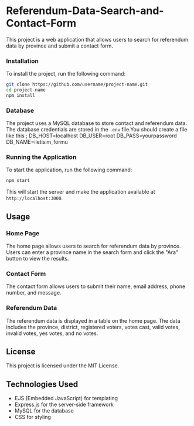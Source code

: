 # Referendum-Data-Search-and-Contact-Form
This project is a web application that allows users to search for referendum data by province and submit a contact form.

### Installation

To install the project, run the following command:

```bash
git clone https://github.com/username/project-name.git
cd project-name
npm install
```

### Database

The project uses a MySQL database to store contact and referendum data. The database credentials are stored in the `.env` file.You should create a file like this ;
DB_HOST=localhost
DB_USER=root
DB_PASS=yourpassword
DB_NAME=iletisim_formu


### Running the Application

To start the application, run the following command:

```bash
npm start
```

This will start the server and make the application available at `http://localhost:3000`.

**Usage**
-----

### Home Page

The home page allows users to search for referendum data by province. Users can enter a province name in the search form and click the "Ara" button to view the results.

### Contact Form

The contact form allows users to submit their name, email address, phone number, and message.

### Referendum Data

The referendum data is displayed in a table on the home page. The data includes the province, district, registered voters, votes cast, valid votes, invalid votes, yes votes, and no votes.

**License**
-------

This project is licensed under the MIT License.

**Technologies Used**
-------------------

* EJS (Embedded JavaScript) for templating
* Express.js for the server-side framework
* MySQL for the database
* CSS for styling
